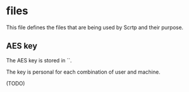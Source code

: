 # files

This file defines the files that are being used by Scrtp and their purpose.

## AES key

The AES key is stored in ``.

The key is personal for each combination of user and machine.

(TODO)
